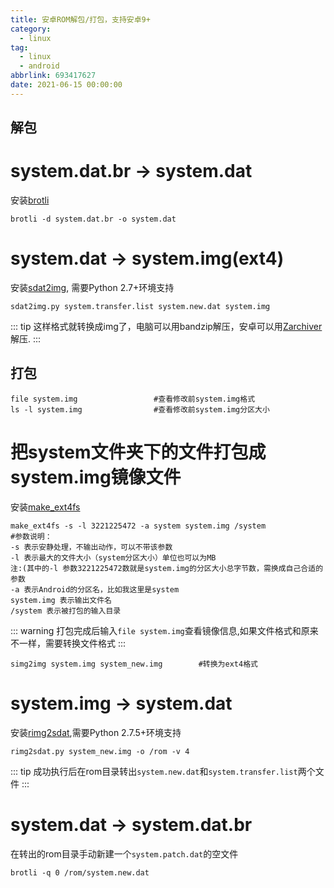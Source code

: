 ```yaml
---
title: 安卓ROM解包/打包，支持安卓9+
category:
  - linux
tag:
  - linux
  - android
abbrlink: 693417627
date: 2021-06-15 00:00:00
---
```


## 解包 

# system.dat.br -> system.dat
安装[brotli](https://github.com/google/brotli)
```shell
brotli -d system.dat.br -o system.dat
```

# system.dat -> system.img(ext4)
安装[sdat2img](https://github.com/xpirt/sdat2img), 需要Python 2.7+环境支持
```shell
sdat2img.py system.transfer.list system.new.dat system.img
```

::: tip
这样格式就转换成img了，电脑可以用bandzip解压，安卓可以用[Zarchiver](https://lxt.lanzoui.com/icjqGw3xywj)解压.
:::

## 打包
```shell
file system.img                 #查看修改前system.img格式
ls -l system.img                #查看修改前system.img分区大小
```
# 把system文件夹下的文件打包成system.img镜像文件
安装[make_ext4fs](https://lxt.lanzoui.com/iZ9FRw40i4d)
```shell
make_ext4fs -s -l 3221225472 -a system system.img /system
#参数说明：
-s 表示安静处理，不输出动作，可以不带该参数
-l 表示最大的文件大小（system分区大小）单位也可以为MB
注:(其中的-l 参数3221225472数就是system.img的分区大小总字节数，需换成自己合适的参数
-a 表示Android的分区名，比如我这里是system
system.img 表示输出文件名
/system 表示被打包的输入目录
```

::: warning
打包完成后输入`file system.img`查看镜像信息,如果文件格式和原来不一样，需要转换文件格式
:::

```shell
simg2img system.img system_new.img        #转换为ext4格式
```
# system.img -> system.dat
安装[rimg2sdat](https://github.com/jazchen/rimg2sdat),需要Python 2.7.5+环境支持
```shell
rimg2sdat.py system_new.img -o /rom -v 4
```
::: tip
成功执行后在rom目录转出`system.new.dat`和`system.transfer.list`两个文件
:::

# system.dat -> system.dat.br

在转出的rom目录手动新建一个`system.patch.dat`的空文件
```shell
brotli -q 0 /rom/system.new.dat
```